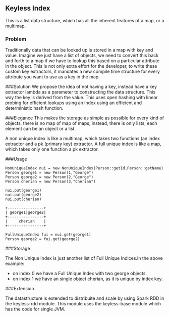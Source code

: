 Keyless Index
------------------------------

This is a list data structure, which has all the inherent features of a map, or a multimap.

### Problem
Traditionally data that can be looked up is stored in a map with key and value. Imagine we just have a list of objects, we need to convert this back and forth to a map if we have to lookup this based on a particular attribute in the object.
This is not only extra effort for the developer, to write these custom key extractors, it mandates a new compile time structure for every attribute you want to use as a key in the map.

###Solution
We propose the idea of not having a key, instead have a key extractor lambda as a parameter to constructing the data structure. This way the key is derived from the value.
This uses open hashing with linear probing for efficient lookups using an index using an efficient and deterministic hash function.

###Elegance
This makes the storage as simple as possible for every kind of objects, there is no map of map of maps, instead, there is only lists, each element can be an object or a list.

A non unique index is like a multimap, which takes two functions (an index extractor and a pk (primary key) extractor.
A full unique index is like a map, which takes only one function a pk extractor.



###Usage

    NonUniqueIndex nui = new NonUniqueIndex(Person::getId,Person::getName)
    Person george1 = new Person(1,"George")
    Person george2 = new Person(2,"George")
    Person cherian = new Person(3,"Cherian")

    nui.put(george1)
    nui.put(george2)
    nui.put(cherian)

    +----------------+
    | george1|george2|
    +----------------+
    |     cherian    |
    +----------------+

    FullUniqueIndex fui = nui.get(george1)
    Person george2 = fui.get(george2)

###Storage

The Non Unique Index  is just another list of Full Unique Indices.In the above example:
- on index 0 we have a Full Unique Index with two george objects.
- on index 1 we have an single object cherian, as it is unique by index key.

###Extension

The datastructure is extended to distribuite and  scale by using Spark RDD in the keyless-rdd module. This module uses the keyless-base module which has the code for single JVM.




